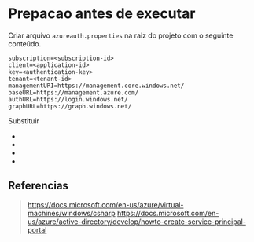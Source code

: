 ﻿# Prepacao antes de executar

Criar arquivo `azureauth.properties` na raiz do projeto com o seguinte conteúdo.

```
subscription=<subscription-id>
client=<application-id>
key=<authentication-key>
tenant=<tenant-id>
managementURI=https://management.core.windows.net/
baseURL=https://management.azure.com/
authURL=https://login.windows.net/
graphURL=https://graph.windows.net/
```

Substituir 

- <subscription-id>
- <application-id>
- <authentication-key>
- <tenant-id>


## Referencias

> https://docs.microsoft.com/en-us/azure/virtual-machines/windows/csharp
> https://docs.microsoft.com/en-us/azure/active-directory/develop/howto-create-service-principal-portal